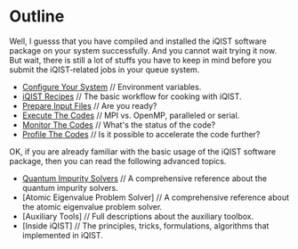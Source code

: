 # Outline

Well, I guesss that you have compiled and installed the iQIST software package on your system successfully. And you cannot wait trying it now. But wait, there is still a lot of stuffs you have to keep in mind before you submit the iQIST-related jobs in your queue system.

* [Configure Your System](config.md) // Environment variables.
* [iQIST Recipes](recipes.md) // The basic workflow for cooking with iQIST.
* [Prepare Input Files](create.md) // Are you ready?
* [Execute The Codes](execute.md) // MPI vs. OpenMP, paralleled or serial.
* [Monitor The Codes](monitor.md) // What's the status of the code?
* [Profile The Codes](profile.md) // Is it possible to accelerate the code further?

OK, if you are already familiar with the basic usage of the iQIST software package, then you can read the following advanced topics.

* [Quantum Impurity Solvers](../ch04/index.md) // A comprehensive reference about the quantum impurity solvers.
* [Atomic Eigenvalue Problem Solver] // A comprehensive reference about the atomic eigenvalue problem solver.
* [Auxiliary Tools] // Full descriptions about the auxiliary toolbox.
* [Inside iQIST] // The principles, tricks, formulations, algorithms that implemented in iQIST.
